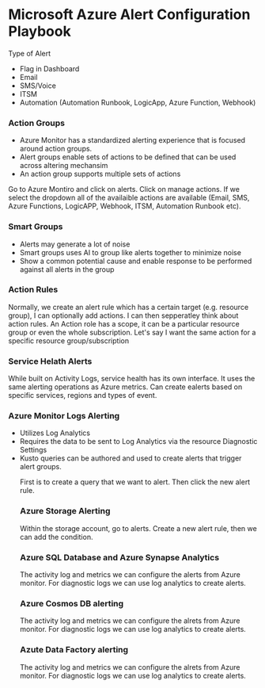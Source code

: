 
<h1> Microsoft Azure Alert Configuration Playbook </h1>
<p> Type of Alert </p>
<ul>
  <li> Flag in Dashboard </li>
  <li> Email</li>
  <li> SMS/Voice</li>
  <li> ITSM</li>
  <li> Automation (Automation Runbook, LogicApp, Azure Function, Webhook)
    </ul>
    
  <h3> Action Groups </h3>
<ul>
  <li> Azure Monitor has a standardized alerting experience that is focused around action groups. </li>
  <li> Alert groups enable sets of actions to be defined that can be used across altering mechansim </li>
  <li> An action group supports multiple sets of actions</li>
 </ul>  
 
 
 <p> Go to Azure Montiro and click on alerts. Click on manage actions. If we select the dropdown all of the availaible actions are available (Email, SMS, Azure Functions, LogicAPP, Webhook, ITSM, Automation Runbook etc). </p>
 
 <h3> Smart Groups</h3>
 <ul>
  <li> Alerts may generate a lot of noise </li>
  <li> Smart groups uses AI to group like alerts together to minimize noise </li>
  <li> Show a common potential cause and enable response to be performed against all alerts in the group </li>
  </ul>
  
  <h3> Action Rules </h3>
  <p> Normally, we create an alert rule which has a certain target (e.g. resource group), I can optionally add actions. I can then sepperatley think about action rules. An Action role has a scope, it can be a particular resource group or even the whole subscription. Let's say I want the same action for a specific resource group/subscription</p>
 
<h3> Service Helath Alerts </h3>
<p> While built on Activity Logs, service health has its own  interface. It uses the same  alerting operations as Azure metrics. Can create ealerts based on specific services, regions and types of event. </p>

<h3> Azure Monitor Logs Alerting </h3>
<ul>
  <li> Utilizes Log Analytics </li>
  <li> Requires the data to be sent to Log Analytics via the resource Diagnostic Settings </li>
  <li> Kusto queries can be authored and used to create alerts that trigger alert groups. </li>
  
  <p> First is to create a query that we want to alert. Then click the new alert rule. </p>
  
  
  <h3> Azure Storage Alerting </h3>
  <p> Within the storage account, go to alerts. Create a new alert rule, then we can add the condition. </p>
  
  <h3> Azure SQL Database and Azure Synapse Analytics </h3>
  <p> The activity log and metrics we can configure the alerts from Azure monitor. For diagnostic logs we can use log analytics to create alerts. </p> 
  
  <h3> Azure Cosmos DB alerting </h3>
  <p> The activity log and metrics we can configure the alrets from Azure monitor. For diagnostic logs we can use log analytics to create alerts. </p>
  
  
  <h3> Azute Data Factory alerting </h3>
  <p> The activity log and metrics we can configure the alrets from Azure monitor. For diagnostic logs we can use log analytics to create alerts. </p>
 
